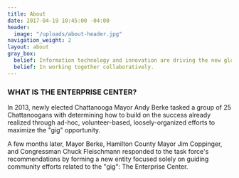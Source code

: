 ```yaml
---
title: About
date: 2017-04-19 10:45:00 -04:00
header:
  image: "/uploads/about-header.jpg"
navigation_weight: 2
layout: about
gray_box:
  belief: Information technology and innovation are driving the new global economy.
  belief: In working together collaboratively.
---
```


### WHAT IS THE ENTERPRISE CENTER?

In 2013, newly elected Chattanooga Mayor Andy Berke tasked a group of 25 Chattanoogans with determining how to build on the success already realized through ad-hoc, volunteer-based, loosely-organized efforts to maximize the "gig" opportunity.

A few months later, Mayor Berke, Hamilton County Mayor Jim Coppinger, and Congressman Chuck Fleischmann responded to the task force's recommendations by forming a new entity focused solely on guiding community efforts related to the "gig": The Enterprise Center.
